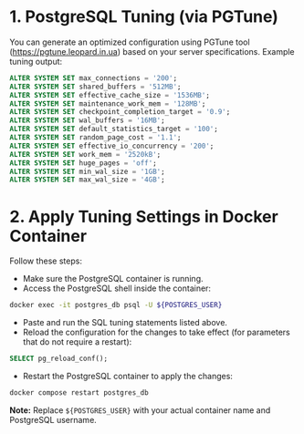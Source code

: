 # 1. PostgreSQL Tuning (via PGTune)
You can generate an optimized configuration using PGTune tool (https://pgtune.leopard.in.ua) based on your server specifications. Example tuning output:
```SQL
ALTER SYSTEM SET max_connections = '200';
ALTER SYSTEM SET shared_buffers = '512MB';
ALTER SYSTEM SET effective_cache_size = '1536MB';
ALTER SYSTEM SET maintenance_work_mem = '128MB';
ALTER SYSTEM SET checkpoint_completion_target = '0.9';
ALTER SYSTEM SET wal_buffers = '16MB';
ALTER SYSTEM SET default_statistics_target = '100';
ALTER SYSTEM SET random_page_cost = '1.1';
ALTER SYSTEM SET effective_io_concurrency = '200';
ALTER SYSTEM SET work_mem = '2520kB';
ALTER SYSTEM SET huge_pages = 'off';
ALTER SYSTEM SET min_wal_size = '1GB';
ALTER SYSTEM SET max_wal_size = '4GB';
```

# 2. Apply Tuning Settings in Docker Container
Follow these steps:
- Make sure the PostgreSQL container is running.
- Access the PostgreSQL shell inside the container:
```bash 
docker exec -it postgres_db psql -U ${POSTGRES_USER}
```
- Paste and run the SQL tuning statements listed above.
- Reload the configuration for the changes to take effect (for parameters that do not require a restart):
```SQL
SELECT pg_reload_conf();
```
- Restart the PostgreSQL container to apply the changes:
```bash
docker compose restart postgres_db
```
**Note:** Replace `${POSTGRES_USER}` with your actual container name and PostgreSQL username.